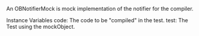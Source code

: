 An OBNotifierMock is mock implementation of the notifier for the compiler.

Instance Variables
	code:		The code to be "compiled" in the test.
	test:		The Test  using the mockObject.

